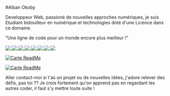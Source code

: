 #Alban Okoby

Developpeur Web, passioné de nouvelles approches numériques, je suis Etudiant bidouilleur en numérique et technologies doté d'une Licence dans ce domaine.

"Une ligne de code pour un monde encore plus meilleur !"

<a href="https://github.com/alban-okoby/alban-okoby">
  <img align="center" src="https://github-readme-stats.vercel.app/api?username=alban-okoby&theme=highcontrast&show_icons=true&count_private=true&show_owner=true&hide=scss" />
</a>
<a href="https://github.com/alban-okoby/alban-okoby">
  <img align="center" src="https://github-readme-stats.vercel.app/api/top-langs/?username=alban-okoby&theme=highcontrast&show_icons=true" />
</a>
<a href="https://github.com/alban-okoby/small-cauldron">
  <img align="center" src="https://github-readme-stats.vercel.app/api/pin/?username=alban-okoby&repo=small-cauldron" />
</a>
<a href="https://github.com/anuraghazra/convoychat">
  <img align="center" src="https://github-readme-stats.vercel.app/api/pin/?username=alban-okoby&repo=cidabali&theme=dark" />
</a>
<a href="https://github.com/alban-okoby/reactJs">
  <img align="center" src="https://github-readme-stats.vercel.app/api/pin/?username=alban-okoby&repo=reactJs" />
</a>
<a href="https://github.com/alban-okoby/portfolio_perso">
  <img align="center" src="https://github-readme-stats.vercel.app/api/pin/?username=alban-okoby&repo=portfolio_perso&theme=dark" />
</a>
<a href="https://github.com/alban-okoby/moukiprojet">
  <img align="center" src="https://github-readme-stats.vercel.app/api/pin/?username=alban-okoby&repo=portfolio_perso&theme=dracula" />
</a>
<a href="https://github.com/alban-okoby/birthday">
  <img align="center" src="https://github-readme-stats.vercel.app/api/pin/?username=alban-okoby&repo=birthday" />
</a>


[![Carte ReadMe](https://github-readme-stats.vercel.app/api/pin/?username=alban-okoby&repo=reactNative)](https://github.com/anuraghazra/github-readme-stats)

[![Carte ReadMe](https://github-readme-stats.vercel.app/api/pin/?username=alban-okoby&repo=birthday)](https://github.com/anuraghazra/github-readme-stats)


Aller contact-moi si t'as un projet ou de nouvelles idées, j'adore relever des défis, pas toi ?? Je crois fortement qu'on apprend pas en regardant les autres coder, il faut s'y mettre toute suite !
